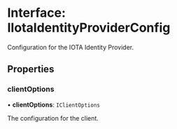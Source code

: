 # Interface: IIotaIdentityProviderConfig

Configuration for the IOTA Identity Provider.

## Properties

### clientOptions

• **clientOptions**: `IClientOptions`

The configuration for the client.
